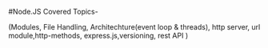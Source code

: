 #Node.JS Covered Topics-

  (Modules, File Handling, Architechture(event loop & threads), http server, url module,http-methods, express.js,versioning, rest API   )
